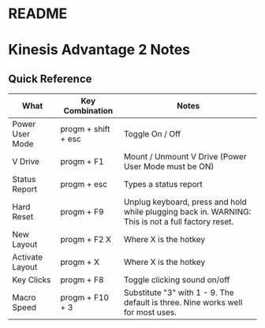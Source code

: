 # README

# Kinesis Advantage 2 Notes

## Quick Reference
| What |Key Combination |Notes|
|------|----------------|-----|
| Power User Mode |progm + shift + esc |Toggle On / Off|
| V Drive |progm + F1 |Mount / Unmount V Drive (Power User Mode must be ON)|
| Status Report |progm + esc |Types a status report|
| Hard Reset |progm + F9 |Unplug keyboard, press and hold while plugging back in. WARNING: This is not a full factory reset.|
| New Layout |progm + F2 X |Where X is the hotkey|
| Activate Layout |progm + X |Where X is the hotkey|
| Key Clicks |progm + F8 |Toggle clicking sound on/off|
| Macro Speed |progm + F10 + 3 |Substitute "3" with 1 - 9. The default is three. Nine works well for most uses.|
